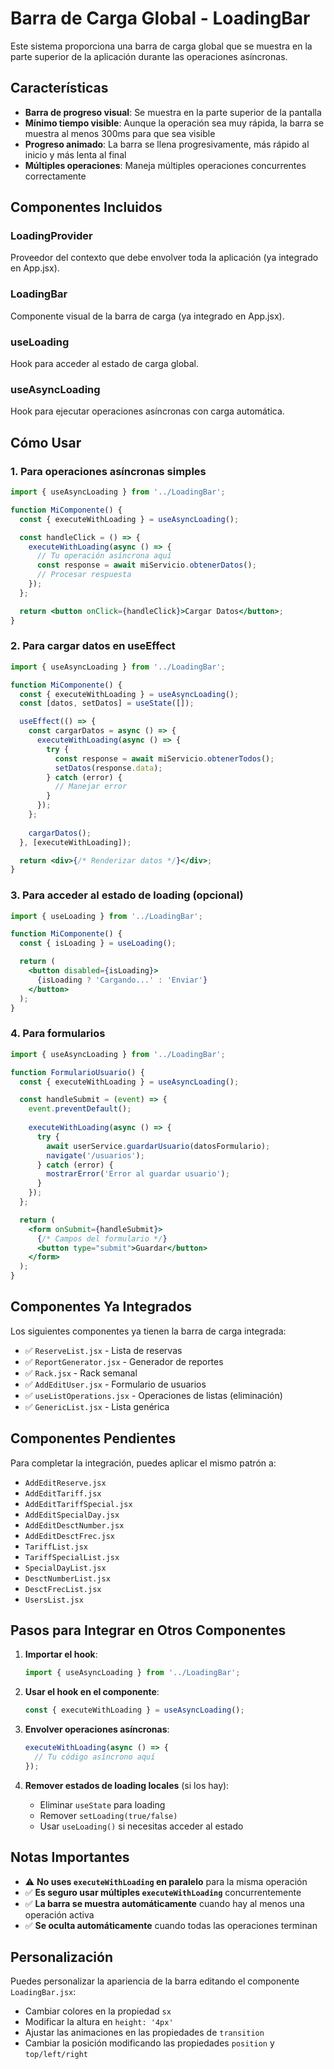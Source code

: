 # Barra de Carga Global - LoadingBar

Este sistema proporciona una barra de carga global que se muestra en la parte superior de la aplicación durante las operaciones asíncronas.

## Características

- **Barra de progreso visual**: Se muestra en la parte superior de la pantalla
- **Mínimo tiempo visible**: Aunque la operación sea muy rápida, la barra se muestra al menos 300ms para que sea visible
- **Progreso animado**: La barra se llena progresivamente, más rápido al inicio y más lenta al final
- **Múltiples operaciones**: Maneja múltiples operaciones concurrentes correctamente

## Componentes Incluidos

### LoadingProvider
Proveedor del contexto que debe envolver toda la aplicación (ya integrado en App.jsx).

### LoadingBar
Componente visual de la barra de carga (ya integrado en App.jsx).

### useLoading
Hook para acceder al estado de carga global.

### useAsyncLoading
Hook para ejecutar operaciones asíncronas con carga automática.

## Cómo Usar

### 1. Para operaciones asíncronas simples

```jsx
import { useAsyncLoading } from '../LoadingBar';

function MiComponente() {
  const { executeWithLoading } = useAsyncLoading();

  const handleClick = () => {
    executeWithLoading(async () => {
      // Tu operación asíncrona aquí
      const response = await miServicio.obtenerDatos();
      // Procesar respuesta
    });
  };

  return <button onClick={handleClick}>Cargar Datos</button>;
}
```

### 2. Para cargar datos en useEffect

```jsx
import { useAsyncLoading } from '../LoadingBar';

function MiComponente() {
  const { executeWithLoading } = useAsyncLoading();
  const [datos, setDatos] = useState([]);

  useEffect(() => {
    const cargarDatos = async () => {
      executeWithLoading(async () => {
        try {
          const response = await miServicio.obtenerTodos();
          setDatos(response.data);
        } catch (error) {
          // Manejar error
        }
      });
    };
    
    cargarDatos();
  }, [executeWithLoading]);

  return <div>{/* Renderizar datos */}</div>;
}
```

### 3. Para acceder al estado de loading (opcional)

```jsx
import { useLoading } from '../LoadingBar';

function MiComponente() {
  const { isLoading } = useLoading();

  return (
    <button disabled={isLoading}>
      {isLoading ? 'Cargando...' : 'Enviar'}
    </button>
  );
}
```

### 4. Para formularios

```jsx
import { useAsyncLoading } from '../LoadingBar';

function FormularioUsuario() {
  const { executeWithLoading } = useAsyncLoading();

  const handleSubmit = (event) => {
    event.preventDefault();
    
    executeWithLoading(async () => {
      try {
        await userService.guardarUsuario(datosFormulario);
        navigate('/usuarios');
      } catch (error) {
        mostrarError('Error al guardar usuario');
      }
    });
  };

  return (
    <form onSubmit={handleSubmit}>
      {/* Campos del formulario */}
      <button type="submit">Guardar</button>
    </form>
  );
}
```

## Componentes Ya Integrados

Los siguientes componentes ya tienen la barra de carga integrada:

- ✅ `ReserveList.jsx` - Lista de reservas
- ✅ `ReportGenerator.jsx` - Generador de reportes
- ✅ `Rack.jsx` - Rack semanal
- ✅ `AddEditUser.jsx` - Formulario de usuarios
- ✅ `useListOperations.jsx` - Operaciones de listas (eliminación)
- ✅ `GenericList.jsx` - Lista genérica

## Componentes Pendientes

Para completar la integración, puedes aplicar el mismo patrón a:

- `AddEditReserve.jsx`
- `AddEditTariff.jsx`
- `AddEditTariffSpecial.jsx`
- `AddEditSpecialDay.jsx`
- `AddEditDesctNumber.jsx`
- `AddEditDesctFrec.jsx`
- `TariffList.jsx`
- `TariffSpecialList.jsx`
- `SpecialDayList.jsx`
- `DesctNumberList.jsx`
- `DesctFrecList.jsx`
- `UsersList.jsx`

## Pasos para Integrar en Otros Componentes

1. **Importar el hook**:
   ```jsx
   import { useAsyncLoading } from '../LoadingBar';
   ```

2. **Usar el hook en el componente**:
   ```jsx
   const { executeWithLoading } = useAsyncLoading();
   ```

3. **Envolver operaciones asíncronas**:
   ```jsx
   executeWithLoading(async () => {
     // Tu código asíncrono aquí
   });
   ```

4. **Remover estados de loading locales** (si los hay):
   - Eliminar `useState` para loading
   - Remover `setLoading(true/false)`
   - Usar `useLoading()` si necesitas acceder al estado

## Notas Importantes

- ⚠️ **No uses `executeWithLoading` en paralelo** para la misma operación
- ✅ **Es seguro usar múltiples `executeWithLoading`** concurrentemente 
- ✅ **La barra se muestra automáticamente** cuando hay al menos una operación activa
- ✅ **Se oculta automáticamente** cuando todas las operaciones terminan

## Personalización

Puedes personalizar la apariencia de la barra editando el componente `LoadingBar.jsx`:

- Cambiar colores en la propiedad `sx`
- Modificar la altura en `height: '4px'`
- Ajustar las animaciones en las propiedades de `transition`
- Cambiar la posición modificando las propiedades `position` y `top/left/right`
